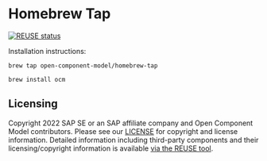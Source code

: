 # Homebrew Tap

[![REUSE status](https://api.reuse.software/badge/github.com/open-component-model/homebrew-tap)](https://api.reuse.software/info/github.com/open-component-model/homebrew-tap)

Installation instructions:

`brew tap open-component-model/homebrew-tap`

`brew install ocm`

## Licensing

Copyright 2022 SAP SE or an SAP affiliate company and Open Component Model contributors.
Please see our [LICENSE](LICENSE) for copyright and license information.
Detailed information including third-party components and their licensing/copyright information is available [via the REUSE tool](https://api.reuse.software/info/github.com/open-component-model/<repo-name>).
